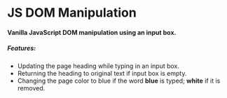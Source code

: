 # JS DOM Manipulation
#### Vanilla JavaScript DOM manipulation using an input box.



##### Features:

- Updating the page heading while typing in an input box.
- Returning the heading to original text if input box is empty.
- Changing the page color to blue if the word **blue** is typed; **white** if it is removed.